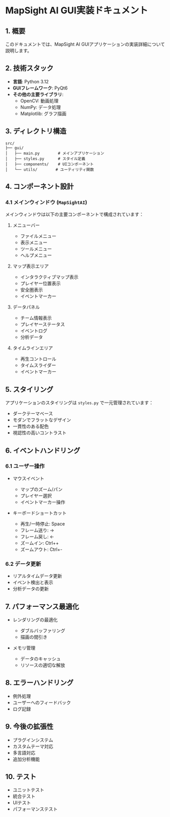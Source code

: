 # MapSight AI GUI実装ドキュメント

## 1. 概要

このドキュメントでは、MapSight AI GUIアプリケーションの実装詳細について説明します。

## 2. 技術スタック

- **言語**: Python 3.12
- **GUIフレームワーク**: PyQt6
- **その他の主要ライブラリ**:
  - OpenCV: 動画処理
  - NumPy: データ処理
  - Matplotlib: グラフ描画

## 3. ディレクトリ構造

```
src/
├── gui/
│   ├── main.py        # メインアプリケーション
│   ├── styles.py      # スタイル定義
│   ├── components/    # UIコンポーネント
│   └── utils/        # ユーティリティ関数
```

## 4. コンポーネント設計

### 4.1 メインウィンドウ (`MapSightAI`)

メインウィンドウは以下の主要コンポーネントで構成されています：

1. メニューバー
   - ファイルメニュー
   - 表示メニュー
   - ツールメニュー
   - ヘルプメニュー

2. マップ表示エリア
   - インタラクティブマップ表示
   - プレイヤー位置表示
   - 安全圏表示
   - イベントマーカー

3. データパネル
   - チーム情報表示
   - プレイヤーステータス
   - イベントログ
   - 分析データ

4. タイムラインエリア
   - 再生コントロール
   - タイムスライダー
   - イベントマーカー

## 5. スタイリング

アプリケーションのスタイリングは `styles.py` で一元管理されています：

- ダークテーマベース
- モダンでフラットなデザイン
- 一貫性のある配色
- 視認性の高いコントラスト

## 6. イベントハンドリング

### 6.1 ユーザー操作

- マウスイベント
  - マップのズーム/パン
  - プレイヤー選択
  - イベントマーカー操作

- キーボードショートカット
  - 再生/一時停止: Space
  - フレーム送り: →
  - フレーム戻し: ←
  - ズームイン: Ctrl++
  - ズームアウト: Ctrl+-

### 6.2 データ更新

- リアルタイムデータ更新
- イベント検出と表示
- 分析データの更新

## 7. パフォーマンス最適化

- レンダリングの最適化
  - ダブルバッファリング
  - 描画の間引き

- メモリ管理
  - データのキャッシュ
  - リソースの適切な解放

## 8. エラーハンドリング

- 例外処理
- ユーザーへのフィードバック
- ログ記録

## 9. 今後の拡張性

- プラグインシステム
- カスタムテーマ対応
- 多言語対応
- 追加分析機能

## 10. テスト

- ユニットテスト
- 統合テスト
- UIテスト
- パフォーマンステスト 